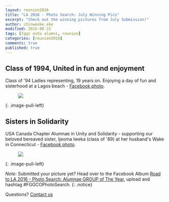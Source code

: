 ```yaml
---
layout: reunion2016
title: "LA 2016 - Photo Search: July Winning Pics"
excerpt: "Check out the winning pictures from July Submission!"
author: chinweoke_eke
modified: 2015-08-15
tags: [fggc osha alumni, reunion]
categories: [reunion2016]
comments: true
published: true
---
```

## Class of 1994, United in fun and enjoyment
Class of '94 Ladies representing, 19 years on. Enjoying a day of fun and sisterhood at a Lagos beach - [Facebook photo](https://www.facebook.com/photo.php?fbid=10153123224836656&set=oa.10152892392226244&type=3&theater).
<figure>
	<a href="{{ site.url }}/images/july1-photosearch.jpg"><img src="{{ site.url }}/images/july1-photosearch.jpg"></a>
</figure>
{: .image-pull-left}

## Sisters in Solidarity
USA Canada Chapter Alumnae in Unity and Solidarity - supporting our beloved bereaved sister, Ijeoma Iweka (class of '89) at her husband's Wake in Connecticut - [Facebook photo](https://www.facebook.com/photo.php?fbid=10155772954880328&set=oa.10152892392226244&type=3&theater).
<figure>
	<a href="{{ site.url }}/images/july2-photosearch.jpg"><img src="{{ site.url }}/images/july2-photosearch.jpg"></a>
</figure>
{: .image-pull-left}

*Note:* Submitted your picture yet? Head over to the Facebook Album [Road to LA 2016 - Photo Search: Alumnae GROUP of The Year](https://www.facebook.com/media/set/?set=oa.10152892392226244&type=1), upload and hashtag ‪#‎FGGCOPhotoSearch‬.
{: .notice} 

Questions? [Contact us](mailto:la2016@fggconitsha.com)
